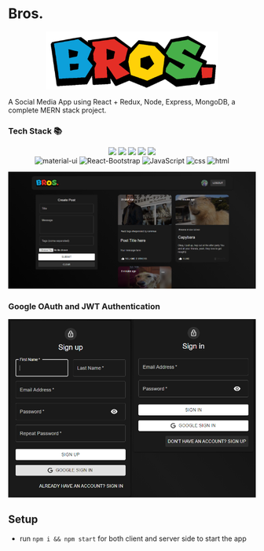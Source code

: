 # Bros.

<p align="center">
    <img src="image/README/1632354652307.png" width="350" />
    <br>
 </p>

A Social Media App using React + Redux, Node, Express, MongoDB, a complete MERN stack project.

### Tech Stack 📚

<p align="center">
     <img atl="MongoDB" src="https://img.shields.io/badge/-Mongodb-green?logo=mongodb&style=for-the-badge&logoColor=white">
     <img atl="ExpressJS" src="https://img.shields.io/badge/express.js-%23404d59.svg?style=for-the-badge&logo=express&logoColor=%2361DAFB">
     <img atl="React" src="https://img.shields.io/badge/-react-black?logo=react&style=for-the-badge">
     <img atl="NodeJS" src="https://img.shields.io/badge/node.js-%2343853D.svg?style=for-the-badge&logo=node-dot-js&logoColor=white">
<img atl="Redux" src="https://img.shields.io/badge/redux-%23593d88.svg?style=for-the-badge&logo=redux&logoColor=white">
     <br />
     <img alt="material-ui" src="https://img.shields.io/badge/Material--UI-0081CB?style=for-the-badge&logo=material-ui&logoColor=white">
     <img alt="React-Bootstrap" src="https://img.shields.io/badge/-react--bootstrap-563D7C?style=for-the-badge">
     <img alt="JavaScript" src="https://img.shields.io/badge/-javascript-yellow?logo=javascript&logoColor=white&style=for-the-badge">
     <img alt="css" src="https://img.shields.io/badge/-css3-blue?logo=css3&style=for-the-badge">
     <img alt="html" src="https://img.shields.io/badge/-html5-red?logo=html5&logoColor=white&style=for-the-badge">
</p>


![](image/README/1632011301176.png)


### Google OAuth and JWT Authentication

![](image/README/1632012117514.png)

## Setup

- run ```npm i && npm start``` for both client and server side to start the app
